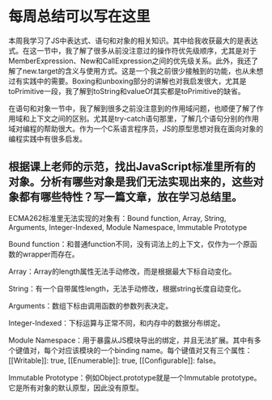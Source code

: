 # 每周总结可以写在这里

本周我学习了JS中表达式、语句和对象的相关知识。其中给我收获最大的是表达式。在这一节中，我了解了很多从前没注意过的操作符优先级顺序，尤其是对于MemberExpression、New和CallExpression之间的优先级关系。此外，我还了解了new.target的含义与使用方式。这是一个我之前很少接触到的功能，也从未想过有实践中的需要。Boxing和unboxing部分的讲解也对我启发很大，尤其是toPrimitive一段，我了解到toString和valueOf其实都是toPrimitive的缺省。

在语句和对象一节中，我了解到很多之前没注意到的作用域问题，也顺便了解了作用域和上下文之间的区别。尤其是try-catch语句那里，了解几个语句分别的作用域对编程的帮助很大。作为一个C系语言程序员，JS的原型思想对我在面向对象的编程实践中有很多启发。


## 根据课上老师的示范，找出JavaScript标准里所有的对象。分析有哪些对象是我们无法实现出来的，这些对象都有哪些特性？写一篇文章，放在学习总结里。

ECMA262标准里无法实现的对象有：Bound function, Array, String, Arguments, Integer-Indexed, Module Namespace, Immutable Prototype

Bound function：和普通function不同，没有词法上的上下文，仅作为一个原函数的wrapper而存在。

Array：Array的length属性无法手动修改，而是根据最大下标自动变化。

String：有一个自带属性length，无法手动修改，根据string长度自动变化。

Arguments：数组下标由调用函数的参数列表决定。

Integer-Indexed：下标运算与正常不同，和内存中的数据分布绑定。

Module Namespace：用于暴露从JS模块导出的绑定，并且无法扩展。其中有多个键值对，每个对应该模块的一个binding name。每个键值对又有三个属性：[[Writable]]: true, [[Enumerable]]: true, [[Configurable]]: false。

Immutable Prototype：例如Object.prototype就是一个Immutable prototype。它是所有对象的默认原型，因此没有原型。